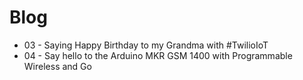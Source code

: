 # Blog

* 03 - Saying Happy Birthday to my Grandma with #TwilioIoT
* 04 - Say hello to the Arduino MKR GSM 1400 with Programmable Wireless and Go
